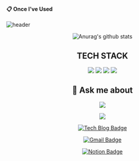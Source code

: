 
<!--
**O-Ojinnie/O-Ojinnie** is a ✨ _special_ ✨ repository because its `README.md` (this file) appears on your GitHub profile.

Here are some ideas to get you started:

- 🔭 I’m currently working on ...
- 🌱 I’m currently learning ...
- 👯 I’m looking to collaborate on ...
- 🤔 I’m looking for help with ...
- 💬 Ask me about ...
- 📫 How to reach me: ...
- 😄 Pronouns: ...
- ⚡ Fun fact: ...
-->

####  :clipboard: Once I've Used 
![header](https://capsule-render.vercel.app/api?type=waving&color=gradient&customColorList=2,2,1,5,1,30&height=150&animation=fadeIn&section=footer&text=Hi%20There%20👋&fontSize=60&fontAlignY=75&)

<div align=center>
 
 ![Anurag's github stats](https://github-readme-stats.vercel.app/api?username=O-Ojinnie&show_icons=true&theme=tokyonight)
 
 ## TECH STACK



<img src="https://img.shields.io/badge/-JAVA-007396?style=for-the-badge&logo=GitHub&logoColor=white"/>
<img src="https://img.shields.io/badge/-Spring-6DB33F?style=for-the-badge&logo=Spring&logoColor=white"/>
<img src="https://img.shields.io/badge/HTML5-E34F26?style=for-the-badge&logo=HTML5&logoColor=white"/>
<img src="https://img.shields.io/badge/MySQL-4479A1?style=for-the-badge&logo=MySQL&logoColor=white"/>
          

## 💬 Ask me about

<img src="https://img.shields.io/badge/-Github-000000?style=for-the-badge&logo=GitHub&logoColor=white&link=https://github.com/O-Ojinnie"/>
 

<a href="https://www.notion.so/Jinnie-s-Home-6e510fc375cf49cbb0ca0901de963e72" target="_blank"><img src="https://img.shields.io/badge/-Notion-000000?style=for-the-badge&logo=Notion&logoColor=white"/></a>

 [![Tech Blog Badge](http://img.shields.io/badge/-Tech%20blog-black?style=flat-square&target=_blank&logo=github&link=https://zzsza.github.io/)](https://zzsza.github.io/) 
 
[![Gmail Badge](https://img.shields.io/badge/Gmail-d14836?style=for-the-badge&logo=Gmail&logoColor=white&link=mailto:dongjin.dev@gmail.com)](mailto:dongjin.dev@gmail.com)
 
 [![Notion Badge](https://img.shields.io/badge/Notion-d14836?style=for-the-badge&logo=Notion&logoColor=white&link=mailto:dongjin.dev@gmail.com)](mailto:dongjin.dev@gmail.com)
 
</div>
